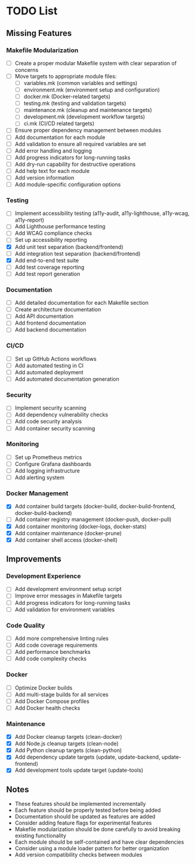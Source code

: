 # TODO List

## Missing Features

### Makefile Modularization
- [ ] Create a proper modular Makefile system with clear separation of concerns
- [ ] Move targets to appropriate module files:
  - [ ] variables.mk (common variables and settings)
  - [ ] environment.mk (environment setup and configuration)
  - [ ] docker.mk (Docker-related targets)
  - [ ] testing.mk (testing and validation targets)
  - [ ] maintenance.mk (cleanup and maintenance targets)
  - [ ] development.mk (development workflow targets)
  - [ ] ci.mk (CI/CD related targets)
- [ ] Ensure proper dependency management between modules
- [ ] Add documentation for each module
- [ ] Add validation to ensure all required variables are set
- [ ] Add error handling and logging
- [ ] Add progress indicators for long-running tasks
- [ ] Add dry-run capability for destructive operations
- [ ] Add help text for each module
- [ ] Add version information
- [ ] Add module-specific configuration options

### Testing
- [ ] Implement accessibility testing (a11y-audit, a11y-lighthouse, a11y-wcag, a11y-report)
- [ ] Add Lighthouse performance testing
- [ ] Add WCAG compliance checks
- [ ] Set up accessibility reporting
- [x] Add unit test separation (backend/frontend)
- [ ] Add integration test separation (backend/frontend)
- [x] Add end-to-end test suite
- [ ] Add test coverage reporting
- [ ] Add test report generation

### Documentation
- [ ] Add detailed documentation for each Makefile section
- [ ] Create architecture documentation
- [ ] Add API documentation
- [ ] Add frontend documentation
- [ ] Add backend documentation

### CI/CD
- [ ] Set up GitHub Actions workflows
- [ ] Add automated testing in CI
- [ ] Add automated deployment
- [ ] Add automated documentation generation

### Security
- [ ] Implement security scanning
- [ ] Add dependency vulnerability checks
- [ ] Add code security analysis
- [ ] Add container security scanning

### Monitoring
- [ ] Set up Prometheus metrics
- [ ] Configure Grafana dashboards
- [ ] Add logging infrastructure
- [ ] Add alerting system

### Docker Management
- [x] Add container build targets (docker-build, docker-build-frontend, docker-build-backend)
- [ ] Add container registry management (docker-push, docker-pull)
- [x] Add container monitoring (docker-logs, docker-stats)
- [x] Add container maintenance (docker-prune)
- [x] Add container shell access (docker-shell)

## Improvements

### Development Experience
- [ ] Add development environment setup script
- [ ] Improve error messages in Makefile targets
- [ ] Add progress indicators for long-running tasks
- [ ] Add validation for environment variables

### Code Quality
- [ ] Add more comprehensive linting rules
- [ ] Add code coverage requirements
- [ ] Add performance benchmarks
- [ ] Add code complexity checks

### Docker
- [ ] Optimize Docker builds
- [ ] Add multi-stage builds for all services
- [ ] Add Docker Compose profiles
- [ ] Add Docker health checks

### Maintenance
- [x] Add Docker cleanup targets (clean-docker)
- [x] Add Node.js cleanup targets (clean-node)
- [x] Add Python cleanup targets (clean-python)
- [x] Add dependency update targets (update, update-backend, update-frontend)
- [x] Add development tools update target (update-tools)

## Notes
- These features should be implemented incrementally
- Each feature should be properly tested before being added
- Documentation should be updated as features are added
- Consider adding feature flags for experimental features
- Makefile modularization should be done carefully to avoid breaking existing functionality
- Each module should be self-contained and have clear dependencies
- Consider using a module loader pattern for better organization
- Add version compatibility checks between modules 